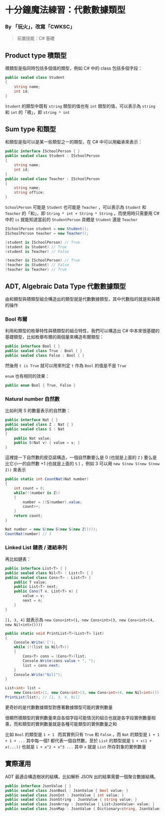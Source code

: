 # 十分鐘魔法練習：代數數據類型

### By 「玩火」，改寫「CWKSC」

> 前置技能：C# 基礎

## Product type 積類型

積類型是指同時包括多個值的類型，例如 C# 中的 class 包括多個字段：


```csharp
public sealed class Student
{
    string name;
    int id;
}
```

 `Student` 的類型中既有 `string` 類型的值也有 `int` 類型的值，可以表示為 `string` 和 `int` 的「積」，即 `string * int`

## Sum type 和類型

和類型是指可以是某一些類型之一的類型，在 C# 中可以用繼承來表示：

```csharp
public interface ISchoolPerson { }
public sealed class Student : ISchoolPerson
{
    string name;
    int id;
}
public sealed class Teacher : ISchoolPerson
{
    string name;
    string office;
}
```

`SchoolPerson` 可能是 `Student` 也可能是 `Teacher` ，可以表示為 `Student` 和 `Teacher` 的「和」，即 `String * int + String * String` 。而使用時只需要用 C# 中的 `is` 就能知道當前的 `StudentPerson` 具體是 `Student` 還是 `Teacher`

```csharp
ISchoolPerson student = new Student();
ISchoolPerson teacher = new Teacher();

(student is ISchoolPerson) // True
(student is Student) // True
(student is Teacher) // False

(teacher is ISchoolPerson) // True
(teacher is Student) // False
(teacher is Teacher) // True
```

## ADT, Algebraic Data Type 代數數據類型

由和類型與積類型組合構造出的類型就是代數數據類型，其中代數指的就是和與積的操作

### Bool 布爾

利用和類型的枚舉特性與積類型的組合特性，我們可以構造出 C# 中本來很基礎的基礎類型，比如枚舉布爾的兩個量來構造布爾類型：

```csharp
public interface Bool { }
public sealed class True : Bool { }
public sealed class False : Bool { }
```

然後用 `t is True` 就可以用來判定 `t` 作為 `Bool` 的值是不是 `True`

`enum` 也有相同的效果：

```csharp
public enum Bool { True, False }
```

### Natural number 自然數

比如利用 S 的數量表示的自然數：

```csharp
public interface Nat { }
public sealed class Z : Nat { }
public sealed class S : Nat
{
    public Nat value;
    public S(Nat v) { value = v; }
}
```

這裡提一下自然數的皮亞諾構造，一個自然數要么是 0 (也就是上面的 `Z` ) 要么是比它小一的自然數 +1 (也就是上面的 `S` ) ，例如 3 可以用 `new S(new S(new S(new Z))` 來表示

```csharp
public static int CountNat(Nat number)
{
    int count = 0;
    while(!(number is Z))
    {
        number = ((S)number).value;
        count++;
    }
    return count;
}

Nat number = new S(new S(new S(new Z())));
CountNat(number) // 3
```

### Linked List 鏈表 / 連結串列

再比如鏈表：

```csharp
public interface List<T> { }
public sealed class Nil<T> : List<T> { }
public sealed class Cons<T> : List<T> {
    public T value;
    public List<T> next;
    public Cons(T v, List<T> n) {
        value = v;
        next = n;
    }
}
```

`[1, 3, 4]` 就表示為 `new Cons<int>(1, new Cons<int>(3, new Cons<int>(4, new Nil<int>())))`

```csharp
public static void PrintList<T>(List<T> list)
{
    Console.Write('[');
    while (!(list is Nil<T>))
    {
        Cons<T> cons = (Cons<T>)list;
        Console.Write(cons.value + ", ");
        list = cons.next;
    }
    Console.Write("Nil]");
}

List<int> list =
    new Cons<int>(1, new Cons<int>(3, new Cons<int>(4, new Nil<int>())));
PrintList(list); // [1, 3, 4, Nil]
```

更奇妙的是代數數據類型對應著數據類型可能的實例數量

很顯然積類型的實例數量來自各個字段可能情況的組合也就是各字段實例數量相乘，而和類型的實例數量就是各種可能類型的實例數量之和

比如 `Bool` 的類型是 `1 + 1 ` 而其實例只有 `True` 和 `False` ，而 `Nat` 的類型是 `1 + 1 + 1 + ...` 其中每一個1 都代表一個自然數，至於 `List` 的類型就是 `1 + x(1 + x(...))` 也就是 `1 + x^2 + x^3 ...` 其中 `x` 就是 `List` 所存對象的實例數量

## 實際運用

ADT 最適合構造樹狀的結構，比如解析 JSON 出的結果需要一個聚合數據結構。

```csharp
public interface JsonValue { }
public sealed class JsonBool : JsonValue { bool value; }
public sealed class JsonInt : JsonValue { int value; }
public sealed class JsonString : JsonValue { string value; }
public sealed class JsonArray : JsonValue { List<JsonValue> value; }
public sealed class JsonMap : JsonValue { Dictionary<string, JsonValue> value; }
```